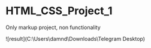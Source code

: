 # HTML_CSS_Project_1

Only markup project, non functionality

![result](C:\Users\damnd\Downloads\Telegram Desktop)

